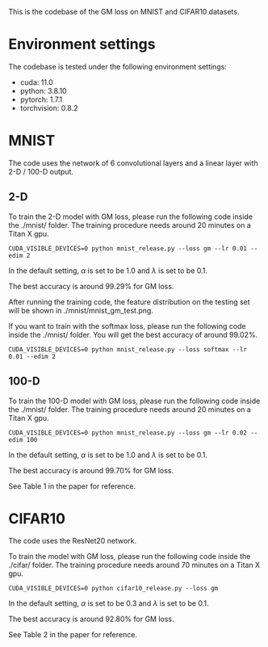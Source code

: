 This is the codebase of the GM loss on MNIST and CIFAR10 datasets.

# Environment settings
The codebase is tested under the following environment settings:
- cuda: 11.0
- python: 3.8.10
- pytorch: 1.7.1
- torchvision: 0.8.2

# MNIST
The code uses the network of 6 convolutional layers and a linear layer with 2-D / 100-D output.

## 2-D

To train the 2-D model with GM loss, please run the following code inside the ./mnist/ folder. The training procedure needs around 20 minutes on a Titan X gpu.

```shell
CUDA_VISIBLE_DEVICES=0 python mnist_release.py --loss gm --lr 0.01 --edim 2
```

In the default setting, $\alpha$ is set to be 1.0 and $\lambda$ is set to be 0.1.

The best accuracy is around 99.29% for GM loss.

After running the training code, the feature distribution on the testing set will be shown in ./mnist/mnist_gm_test.png.

If you want to train with the softmax loss, please run the following code inside the ./mnist/ folder. You will get the best accuracy of around 99.02%. 

```shell
CUDA_VISIBLE_DEVICES=0 python mnist_release.py --loss softmax --lr 0.01 --edim 2
```


## 100-D

To train the 100-D model with GM loss, please run the following code inside the ./mnist/ folder. The training procedure needs around 20 minutes on a Titan X gpu.

```shell
CUDA_VISIBLE_DEVICES=0 python mnist_release.py --loss gm --lr 0.02 --edim 100
```

In the default setting, $\alpha$ is set to be 1.0 and $\lambda$ is set to be 0.1.

The best accuracy is around 99.70% for GM loss.

See Table 1 in the paper for reference.

# CIFAR10
The code uses the ResNet20 network. 

To train the model with GM loss, please run the following code inside the ./cifar/ folder. The training procedure needs around 70 minutes on a Titan X gpu.

```shell
CUDA_VISIBLE_DEVICES=0 python cifar10_release.py --loss gm
```
In the default setting, $\alpha$ is set to be 0.3 and $\lambda$ is set to be 0.1.

The best accuracy is around 92.80% for GM loss.

See Table 2 in the paper for reference.
